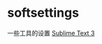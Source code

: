 # softsettings
一些工具的设置
[Sublime Text 3](https://github.com/starlgang/softsettings/blob/master/sublime_setting.txt)
